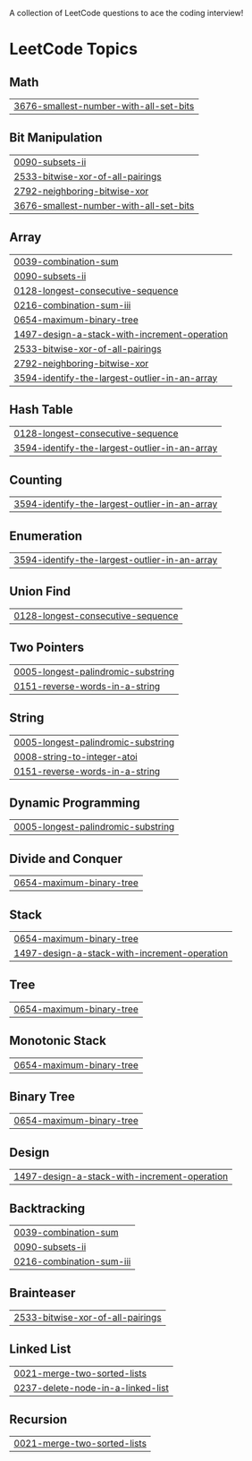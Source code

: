 A collection of LeetCode questions to ace the coding interview!

<!---LeetCode Topics Start-->
# LeetCode Topics
## Math
|  |
| ------- |
| [3676-smallest-number-with-all-set-bits](https://github.com/ishaaq48/LeetcodeProblems/tree/master/3676-smallest-number-with-all-set-bits) |
## Bit Manipulation
|  |
| ------- |
| [0090-subsets-ii](https://github.com/ishaaq48/LeetcodeProblems/tree/master/0090-subsets-ii) |
| [2533-bitwise-xor-of-all-pairings](https://github.com/ishaaq48/LeetcodeProblems/tree/master/2533-bitwise-xor-of-all-pairings) |
| [2792-neighboring-bitwise-xor](https://github.com/ishaaq48/LeetcodeProblems/tree/master/2792-neighboring-bitwise-xor) |
| [3676-smallest-number-with-all-set-bits](https://github.com/ishaaq48/LeetcodeProblems/tree/master/3676-smallest-number-with-all-set-bits) |
## Array
|  |
| ------- |
| [0039-combination-sum](https://github.com/ishaaq48/LeetcodeProblems/tree/master/0039-combination-sum) |
| [0090-subsets-ii](https://github.com/ishaaq48/LeetcodeProblems/tree/master/0090-subsets-ii) |
| [0128-longest-consecutive-sequence](https://github.com/ishaaq48/LeetcodeProblems/tree/master/0128-longest-consecutive-sequence) |
| [0216-combination-sum-iii](https://github.com/ishaaq48/LeetcodeProblems/tree/master/0216-combination-sum-iii) |
| [0654-maximum-binary-tree](https://github.com/ishaaq48/LeetcodeProblems/tree/master/0654-maximum-binary-tree) |
| [1497-design-a-stack-with-increment-operation](https://github.com/ishaaq48/LeetcodeProblems/tree/master/1497-design-a-stack-with-increment-operation) |
| [2533-bitwise-xor-of-all-pairings](https://github.com/ishaaq48/LeetcodeProblems/tree/master/2533-bitwise-xor-of-all-pairings) |
| [2792-neighboring-bitwise-xor](https://github.com/ishaaq48/LeetcodeProblems/tree/master/2792-neighboring-bitwise-xor) |
| [3594-identify-the-largest-outlier-in-an-array](https://github.com/ishaaq48/LeetcodeProblems/tree/master/3594-identify-the-largest-outlier-in-an-array) |
## Hash Table
|  |
| ------- |
| [0128-longest-consecutive-sequence](https://github.com/ishaaq48/LeetcodeProblems/tree/master/0128-longest-consecutive-sequence) |
| [3594-identify-the-largest-outlier-in-an-array](https://github.com/ishaaq48/LeetcodeProblems/tree/master/3594-identify-the-largest-outlier-in-an-array) |
## Counting
|  |
| ------- |
| [3594-identify-the-largest-outlier-in-an-array](https://github.com/ishaaq48/LeetcodeProblems/tree/master/3594-identify-the-largest-outlier-in-an-array) |
## Enumeration
|  |
| ------- |
| [3594-identify-the-largest-outlier-in-an-array](https://github.com/ishaaq48/LeetcodeProblems/tree/master/3594-identify-the-largest-outlier-in-an-array) |
## Union Find
|  |
| ------- |
| [0128-longest-consecutive-sequence](https://github.com/ishaaq48/LeetcodeProblems/tree/master/0128-longest-consecutive-sequence) |
## Two Pointers
|  |
| ------- |
| [0005-longest-palindromic-substring](https://github.com/ishaaq48/LeetcodeProblems/tree/master/0005-longest-palindromic-substring) |
| [0151-reverse-words-in-a-string](https://github.com/ishaaq48/LeetcodeProblems/tree/master/0151-reverse-words-in-a-string) |
## String
|  |
| ------- |
| [0005-longest-palindromic-substring](https://github.com/ishaaq48/LeetcodeProblems/tree/master/0005-longest-palindromic-substring) |
| [0008-string-to-integer-atoi](https://github.com/ishaaq48/LeetcodeProblems/tree/master/0008-string-to-integer-atoi) |
| [0151-reverse-words-in-a-string](https://github.com/ishaaq48/LeetcodeProblems/tree/master/0151-reverse-words-in-a-string) |
## Dynamic Programming
|  |
| ------- |
| [0005-longest-palindromic-substring](https://github.com/ishaaq48/LeetcodeProblems/tree/master/0005-longest-palindromic-substring) |
## Divide and Conquer
|  |
| ------- |
| [0654-maximum-binary-tree](https://github.com/ishaaq48/LeetcodeProblems/tree/master/0654-maximum-binary-tree) |
## Stack
|  |
| ------- |
| [0654-maximum-binary-tree](https://github.com/ishaaq48/LeetcodeProblems/tree/master/0654-maximum-binary-tree) |
| [1497-design-a-stack-with-increment-operation](https://github.com/ishaaq48/LeetcodeProblems/tree/master/1497-design-a-stack-with-increment-operation) |
## Tree
|  |
| ------- |
| [0654-maximum-binary-tree](https://github.com/ishaaq48/LeetcodeProblems/tree/master/0654-maximum-binary-tree) |
## Monotonic Stack
|  |
| ------- |
| [0654-maximum-binary-tree](https://github.com/ishaaq48/LeetcodeProblems/tree/master/0654-maximum-binary-tree) |
## Binary Tree
|  |
| ------- |
| [0654-maximum-binary-tree](https://github.com/ishaaq48/LeetcodeProblems/tree/master/0654-maximum-binary-tree) |
## Design
|  |
| ------- |
| [1497-design-a-stack-with-increment-operation](https://github.com/ishaaq48/LeetcodeProblems/tree/master/1497-design-a-stack-with-increment-operation) |
## Backtracking
|  |
| ------- |
| [0039-combination-sum](https://github.com/ishaaq48/LeetcodeProblems/tree/master/0039-combination-sum) |
| [0090-subsets-ii](https://github.com/ishaaq48/LeetcodeProblems/tree/master/0090-subsets-ii) |
| [0216-combination-sum-iii](https://github.com/ishaaq48/LeetcodeProblems/tree/master/0216-combination-sum-iii) |
## Brainteaser
|  |
| ------- |
| [2533-bitwise-xor-of-all-pairings](https://github.com/ishaaq48/LeetcodeProblems/tree/master/2533-bitwise-xor-of-all-pairings) |
## Linked List
|  |
| ------- |
| [0021-merge-two-sorted-lists](https://github.com/ishaaq48/LeetcodeProblems/tree/master/0021-merge-two-sorted-lists) |
| [0237-delete-node-in-a-linked-list](https://github.com/ishaaq48/LeetcodeProblems/tree/master/0237-delete-node-in-a-linked-list) |
## Recursion
|  |
| ------- |
| [0021-merge-two-sorted-lists](https://github.com/ishaaq48/LeetcodeProblems/tree/master/0021-merge-two-sorted-lists) |
<!---LeetCode Topics End-->